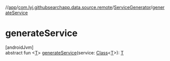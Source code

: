 //[app](../../../index.md)/[com.lyj.githubsearchapp.data.source.remote](../index.md)/[ServiceGenerator](index.md)/[generateService](generate-service.md)

# generateService

[androidJvm]\
abstract fun &lt;[T](generate-service.md)&gt; [generateService](generate-service.md)(service: [Class](https://developer.android.com/reference/kotlin/java/lang/Class.html)&lt;[T](generate-service.md)&gt;): [T](generate-service.md)
